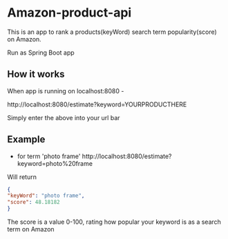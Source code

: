 # Amazon-product-api

This is an app to rank a products(keyWord) search term popularity(score) on Amazon.

Run as Spring Boot app

How it works 
------

When app is running on localhost:8080 -

http://localhost:8080/estimate?keyword=YOURPRODUCTHERE

Simply enter the above into your url bar

Example
------

- for term 'photo frame'
http://localhost:8080/estimate?keyword=photo%20frame

Will return

```JSON
{
"keyWord": "photo frame",
"score": 48.18182
}
```

The score is a value 0-100, rating how popular your keyword is as a search term on Amazon
